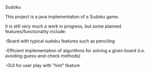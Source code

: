 Sudoku

This project is a java implementation of a Sudoku game.

It is still very much a work in progress, but some planned features/functionality include:

-Board with typical sudoku features such as penciling

-Efficient implementation of algorithms for solving a given board (i.e. avoiding guess-and-check methods)

-GUI for user play with "hint" feature
